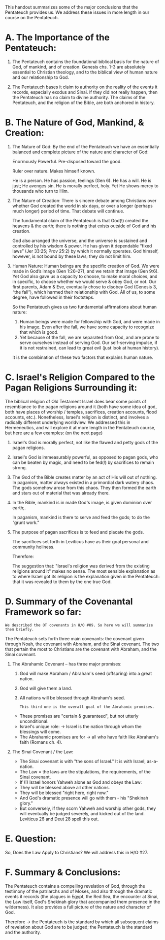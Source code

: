 This handout summarizes some of the major conclusions that the Pentateuch provides us. We address these issues in more length in our course on the Pentateuch.

# A. The Importance of the Pentateuch:

1. The Pentateuch contains the foundational biblical basis for the nature of God, of mankind, and of creation. Genesis chs. 1-3 are absolutely essential to Christian theology, and to the biblical view of human nature and our relationship to God.

2. The Pentateuch bases it claim to authority on the reality of the events it records, especially exodus and Sinai. If they did not really happen, then the Pentateuch has no claim to divine authority. The claims of the Pentateuch, and the religion of the Bible, are both anchored in history.

# B. The Nature of God, Mankind, & Creation:

1. The Nature of God: By the end of the Pentateuch we have an essentially balanced and complete picture of the nature and character of God:

   Enormously Powerful. Pre-disposed toward the good.

   Ruler over nature. Makes himself known.

   He is a person. He has passion, feelings (Gen 6). He has a will. He is just; He avenges sin. He is morally perfect, holy. Yet He shows mercy to thousands who turn to Him.

2. The Nature of Creation: There is sincere debate among Christians over whether God created the world in six days, or over a longer (perhaps much longer) period of time. That debate will continue.

   The fundamental claim of the Pentateuch is that God(!) created the heavens & the earth; there is nothing that exists outside of God and his creation.

   God also arranged the universe, and the universe is sustained and controlled by his wisdom & power. He has given it dependable “fixed laws” (Jer 33:25; Prov 25:2) by which it normally operates. God himself, however, is not bound by these laws; they do not limit him.

3. Human Nature: Human beings are the specific creation of God. We were made in God’s image (Gen 1:26–27), and we retain that image (Gen 9:6). Yet God also gave us a capacity to choose, to make moral choices, and in specific, to choose whether we would serve & obey God, or not. Our first parents, Adam & Eve, eventually chose to disobey God (Genesis 3, “the fall”), which harmed their relationship with God. All of us, to some degree, have followed in their footsteps.

   So the Pentateuch gives us two fundamental affirmations about human nature:

   1. Human beings were made for fellowship with God, and were made in his image. Even after the fall, we have some capacity to recognize that which is good.
   2. Yet because of the fall, we are separated from God, and are prone to serve ourselves instead of serving God. Our self-serving impulse, if it is not restrained, can lead to great evil (just look at human history).

   It is the combination of these two factors that explains human nature.

# C. Israel's Religion Compared to the Pagan Religions Surrounding it:

The biblical religion of Old Testament Israel does bear some points of resemblance to the pagan religions around it (both have some idea of god, both have places of worship / temples, sacrifices, creation accounts, flood accounts, etc.). Nonetheless, Israel's religion is distinct, and involves a radically different underlying worldview. We addressed this in Hermeneutics, and will explore it at more length in the Pentateuch course, but here are a few examples: (on the next page)

1. Israel's God is morally perfect, not like the flawed and petty gods of the pagan religions.

2. Israel's God is immeasurably powerful, as opposed to pagan gods, who can be beaten by magic, and need to be fed(!) by sacrifices to remain strong.

3. The God of the Bible creates matter by an act of His will out of nothing. In paganism, matter always existed in a primordial dark watery chaos. The gods somehow arose from this chaos. They then formed the earth and stars out of material that was already there.

4. In the Bible, mankind is in made God's image, is given dominion over earth;.

   In paganism, mankind is there to serve and feed the gods; to do the “grunt work.”

5. The purpose of pagan sacrifices is to feed and placate the gods.

   The sacrifices set forth in Leviticus have as their goal personal and community holiness.

   Therefore:

   The suggestion that: "Israel's religion was derived from the existing religions around it" makes no sense. The most sensible explanation as to where Israel got its religion is the explanation given in the Pentateuch: that it was revealed to them by the one true God.

# D. Summary of the Covenantal Framework so far:

```
We described the OT covenants in H/O #09. So here we will summarize them briefly.
```

The Pentateuch sets forth three main covenants: the covenant given through Noah, the covenant with Abraham, and the Sinai covenant. The two that pertain the most to Christians are the covenant with Abraham, and the Sinai covenant.

1. The Abrahamic Covenant – has three major promises:

   1. God will make Abraham / Abraham's seed (offspring) into a great nation.
   2. God will give them a land.
   3. All nations will be blessed through Abraham's seed.

      ```
      This third one is the overall goal of the Abrahamic promises.
      ```

   * These promises are "certain & guaranteed", but not utterly unconditional.
   * Israel's unique role: → Israel is the nation through whom the blessings will come.
   * The Abrahamic promises are for → all who have faith like Abraham's faith (Romans ch. 4).

2. The Sinai Covenant / the Law:

   * The Sinai covenant is with "the sons of Israel." It is with Israel, as-a-nation.
   * The Law = the laws are the stipulations, the requirements, of the Sinai covenant.
   * If (!) Israel honors Yahweh alone as God and obeys the Law:
   * They will be blessed above all other nations.
   * They will be blessed "right here, right now."
   * And God's dramatic presence will go with them - his "Shekinah glory."
   * But conversely, if they scorn Yahweh and worship other gods, they will eventually be judged severely, and kicked out of the land. Leviticus 26 and Deut 28 spell this out.

# E. Question:

So, Does the Law Apply to Christians? We will address this in H/O #27.

# F. Summary & Conclusions:

The Pentateuch contains a compelling revelation of God, through the testimony of the patriarchs and of Moses, and also through the dramatic events it records (the plagues in Egypt, the Red Sea, the encounter at Sinai, the Law itself, God's Shekinah glory that accompanied them presence in the wilderness). It also provides a full picture of the nature and character of God.

Therefore → the Pentateuch is the standard by which all subsequent claims of revelation about God are to be judged; the Pentateuch is the standard and the authority.
